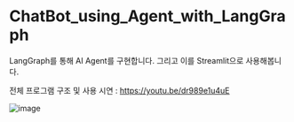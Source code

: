 # ChatBot_using_Agent_with_LangGraph
LangGraph를 통해 AI Agent를 구현합니다. 그리고 이를 Streamlit으로 사용해봅니다.

전체 프로그램 구조 및 사용 시연 : https://youtu.be/dr989e1u4uE

![image](https://github.com/user-attachments/assets/0f1cac6e-5279-467e-89ab-4a0f9bd961fa)
